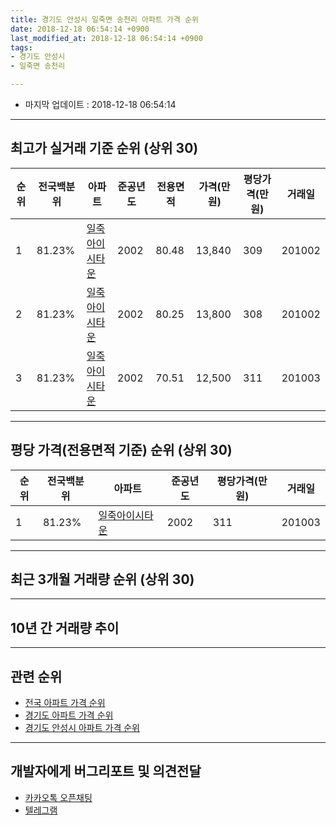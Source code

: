```yaml
---
title: 경기도 안성시 일죽면 송천리 아파트 가격 순위
date: 2018-12-18 06:54:14 +0900
last_modified_at: 2018-12-18 06:54:14 +0900
tags:
- 경기도 안성시
- 일죽면 송천리

---
```


* 마지막 업데이트 : 2018-12-18 06:54:14

---

## 최고가 실거래 기준 순위 (상위 30)


|순위|전국백분위|아파트|준공년도|전용면적|가격(만원)|평당가격(만원)|거래일|
|---|---|---|---|---|---|---|---|
|1|81.23%|[일죽아이시타운](https://search.naver.com/search.naver?query=%EA%B2%BD%EA%B8%B0%EB%8F%84+%EC%95%88%EC%84%B1%EC%8B%9C+%EC%9D%BC%EC%A3%BD%EB%A9%B4+%EC%86%A1%EC%B2%9C%EB%A6%AC+%EC%9D%BC%EC%A3%BD%EC%95%84%EC%9D%B4%EC%8B%9C%ED%83%80%EC%9A%B4)|2002|80.48|13,840|309|201002|
|2|81.23%|[일죽아이시타운](https://search.naver.com/search.naver?query=%EA%B2%BD%EA%B8%B0%EB%8F%84+%EC%95%88%EC%84%B1%EC%8B%9C+%EC%9D%BC%EC%A3%BD%EB%A9%B4+%EC%86%A1%EC%B2%9C%EB%A6%AC+%EC%9D%BC%EC%A3%BD%EC%95%84%EC%9D%B4%EC%8B%9C%ED%83%80%EC%9A%B4)|2002|80.25|13,800|308|201002|
|3|81.23%|[일죽아이시타운](https://search.naver.com/search.naver?query=%EA%B2%BD%EA%B8%B0%EB%8F%84+%EC%95%88%EC%84%B1%EC%8B%9C+%EC%9D%BC%EC%A3%BD%EB%A9%B4+%EC%86%A1%EC%B2%9C%EB%A6%AC+%EC%9D%BC%EC%A3%BD%EC%95%84%EC%9D%B4%EC%8B%9C%ED%83%80%EC%9A%B4)|2002|70.51|12,500|311|201003|


---

## 평당 가격(전용면적 기준) 순위 (상위 30)


|순위|전국백분위|아파트|준공년도|평당가격(만원)|거래일|
|---|---|---|---|---|---|
|1|81.23%|[일죽아이시타운](https://search.naver.com/search.naver?query=%EA%B2%BD%EA%B8%B0%EB%8F%84+%EC%95%88%EC%84%B1%EC%8B%9C+%EC%9D%BC%EC%A3%BD%EB%A9%B4+%EC%86%A1%EC%B2%9C%EB%A6%AC+%EC%9D%BC%EC%A3%BD%EC%95%84%EC%9D%B4%EC%8B%9C%ED%83%80%EC%9A%B4)|2002|311|201003|


---

## 최근 3개월 거래량 순위 (상위 30)


<div style="width:100%;">
    <canvas id="deal_count_ranking" height="250"></canvas>
</div>


<script>
new Chart(document.getElementById("deal_count_ranking"), {
    type: 'horizontalBar',
    data: {
        labels: ['일죽아이시타운'],
        datasets: [{
            label: '실거래 수',
            data: [3],
            borderColor: "rgba(255, 0, 128, 1)",
            backgroundColor: "rgba(255, 0, 128, 0.5)",
            fill: false,
        }]
    },
    options: {
        responsive: true,
        title: {
            display: true,
            text: '최근 3개월 거래량 순위'
        },
        tooltips: {
            mode: 'index',
            intersect: false,
            callbacks: {
                title: function(tooltipItems, data) {
                    return "실거래 수:";
                },
                label: function(tooltipItem, data) {
                    return data.labels[tooltipItem.index] + ": " + tooltipItem.xLabel;
                }
            }
        },
        hover: {
            mode: 'nearest',
            intersect: true
        },
        scales: {
            xAxes: [{
                display: true,
                scaleLabel: {
                    display: true,
                    labelString: '실거래 수'
                },
                ticks: {
                    suggestedMin: 0,
                }
            }],
            yAxes: [{
                display: true,
                ticks: {
                    autoSkip: false,
                    callback: function(value, index, values) {
                        if (value.length > 15)
                            return value.substr(0, 13) + "...";
                        else
                            return value;
                    }
                },
                scaleLabel: {
                    display: false,
                }
            }]
        }
    }
});

</script>


---

## 10년 간 거래량 추이


<div style="width:100%;">
    <canvas id="deal_progress" height="250"></canvas>
</div>

<script>
new Chart(document.getElementById("deal_progress"), {
    type: 'line',
    data: {
        labels: ['200812','200901','200902','200903','200904','200905','200906','200907','200908','200909','200910','200911','200912','201001','201002','201003','201004','201005','201006','201007','201008','201009','201010','201011','201012','201101','201102','201103','201104','201105','201106','201107','201108','201109','201110','201111','201112','201201','201202','201203','201204','201205','201206','201207','201208','201209','201210','201211','201212','201301','201302','201303','201304','201305','201306','201307','201308','201309','201310','201311','201312','201401','201402','201403','201404','201405','201406','201407','201408','201409','201410','201411','201412','201501','201502','201503','201504','201505','201506','201507','201508','201509','201510','201511','201512','201601','201602','201603','201604','201605','201606','201607','201608','201609','201610','201611','201612','201701','201702','201703','201704','201705','201706','201707','201708','201709','201710','201711','201712','201801','201802','201803','201804','201805','201806','201807','201808','201809','201810','201811','201812'],
        datasets: [{
            label: '실거래 수',
            pointRadius: 1,
            data: [0, 0, 0, 0, 0, 0, 0, 0, 0, 0, 0, 0, 0, 0, 86, 85, 6, 16, 4, 0, 5, 3, 1, 2, 1, 0, 1, 2, 3, 2, 2, 0, 1, 0, 3, 1, 2, 0, 3, 2, 2, 1, 1, 2, 2, 1, 3, 3, 0, 1, 2, 2, 5, 2, 0, 1, 3, 2, 0, 1, 4, 3, 3, 4, 2, 5, 1, 4, 2, 4, 6, 3, 2, 3, 4, 6, 5, 4, 3, 3, 3, 4, 10, 4, 5, 1, 2, 11, 4, 4, 1, 1, 3, 1, 2, 4, 8, 6, 7, 2, 1, 4, 2, 2, 6, 1, 2, 2, 3, 3, 6, 2, 3, 3, 5, 2, 5, 2, 2, 1, 0],
            borderColor: "rgba(255, 201, 14, 1)",
            backgroundColor: "rgba(255, 201, 14, 0.5)",
            fill: true,
        }]
    },
    options: {
        responsive: true,
        title: {
            display: true,
            text: '10년간 거래량 추이'
        },
        tooltips: {
            mode: 'index',
            intersect: false,
        },
        hover: {
            mode: 'nearest',
            intersect: true
        },
        scales: {
            xAxes: [{
                display: true,
                scaleLabel: {
                    display: true,
                    labelString: '년/월'
                }
            }],
            yAxes: [{
                display: true,
                ticks: {
                    suggestedMin: 0,
                },
                scaleLabel: {
                    display: true,
                    labelString: '실거래 수'
                }
            }]
        }
    }
});

</script>


---

## 관련 순위

- [전국 아파트 가격 순위](https://inasie.github.io/apt-ranking/전국)
- [경기도 아파트 가격 순위](https://inasie.github.io/apt-ranking/경기도)
- [경기도 안성시 아파트 가격 순위](https://inasie.github.io/apt-ranking/경기도-안성시)


---

## 개발자에게 버그리포트 및 의견전달

- [카카오톡 오픈채팅](https://open.kakao.com/o/gLJUAP4)
- [텔레그램](https://t.me/inasie)


